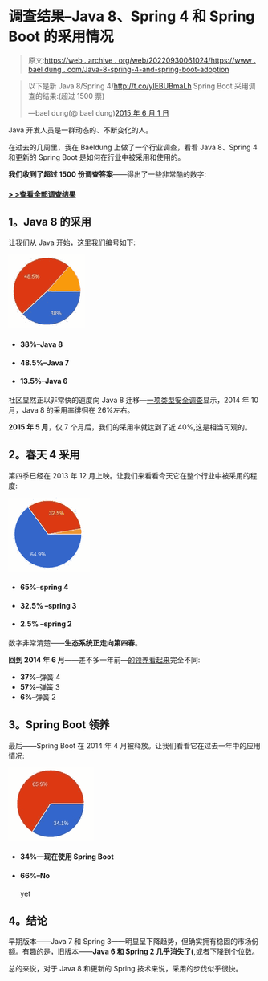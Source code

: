 # 调查结果–Java 8、Spring 4 和 Spring Boot 的采用情况

> 原文:[https://web . archive . org/web/20220930061024/https://www . bael dung . com/Java-8-spring-4-and-spring-boot-adoption](https://web.archive.org/web/20220930061024/https://www.baeldung.com/java-8-spring-4-and-spring-boot-adoption)

> 以下是新 Java 8/Spring 4/http://t.co/ylEBUBmaLh Spring Boot 采用调查的结果:(超过 1500 票)
> 
> —bael dung(@ bael dung)[2015 年 6 月 1 日](https://web.archive.org/web/20220703143336/https://twitter.com/baeldung/status/605353043295629312)

Java 开发人员是一群动态的、不断变化的人。

在过去的几周里，我在 Baeldung 上做了一个行业调查，看看 Java 8、Spring 4 和更新的 Spring Boot 是如何在行业中被采用和使用的。

**我们收到了超过 1500 份调查答案**——得出了一些非常酷的数字:

#### **[> >查看全部调查结果](https://web.archive.org/web/20220703143336/https://docs.google.com/forms/d/1u5g5d1gt1tkmitJkS9dR85_1hiRDq1T4OUBiNG4AKzY/viewanalytics)**

## 1。Java 8 的采用

让我们从 Java 开始，这里我们编号如下:

[![Java 8 adoption](img/9f21978403b70f10d19aa73641b8014c.png)](/web/20220703143336/https://www.baeldung.com/wp-content/uploads/2015/05/Java-8-adoption.jpg)

*   #### **38%–Java 8**

*   #### **48.5%**–Java 7

*   #### **13.5%**–Java 6

社区显然正以非常快的速度向 Java 8 迁移—[一项类型安全调查](https://web.archive.org/web/20220703143336/https://www.typesafe.com/company/news/survey-of-more-than-3000-developers-reveals-java-8-adoption-ahead-of-previous-forecasts)显示，2014 年 10 月，Java 8 的采用率徘徊在 26%左右。

**2015 年 5 月**，仅 7 个月后，我们的采用率就达到了近 40%,这是相当可观的。

## 2。春天 4 采用

第四季已经在 2013 年 12 月上映。让我们来看看今天它在整个行业中被采用的程度:

[![Spring 4 adoption](img/786cdcf443419160416440ef42eaa263.png)](/web/20220703143336/https://www.baeldung.com/wp-content/uploads/2015/05/Spring-4-adoption.jpg)

*   #### **65%–spring 4**

*   #### **32.5%** –spring 3

*   #### **2.5%** –spring 2

数字非常清楚——**生态系统正走向第四春**。

**回到 2014 年 6 月**——差不多一年前—[的领养看起来](https://web.archive.org/web/20220703143336/https://docs.google.com/forms/d/1QSRoNtk7F4_KamnQk08_ajlrTF0hPdXT_aQAiQeM6XY/viewanalytics)完全不同:

*   **37%**–弹簧 4
*   **57%**–弹簧 3
*   **6%**–弹簧 2

## 3。Spring Boot 领养

最后——Spring Boot 在 2014 年 4 月被释放。让我们看看它在过去一年中的应用情况:

[![Spring Boot Adoption](img/b47e9646f6f24891d6b75a8ba5a64c8b.png)](/web/20220703143336/https://www.baeldung.com/wp-content/uploads/2015/05/Spring-Boot-Adoption.jpg)

*   #### **34%**—现在使用 Spring Boot

*   #### 66%–No

    yet

## 4。结论

早期版本——Java 7 和 Spring 3——明显呈下降趋势，但确实拥有稳固的市场份额。有趣的是，旧版本——**Java 6 和 Spring 2 几乎消失了(**,或者下降到个位数。

总的来说，对于 Java 8 和更新的 Spring 技术来说，采用的步伐似乎很快。